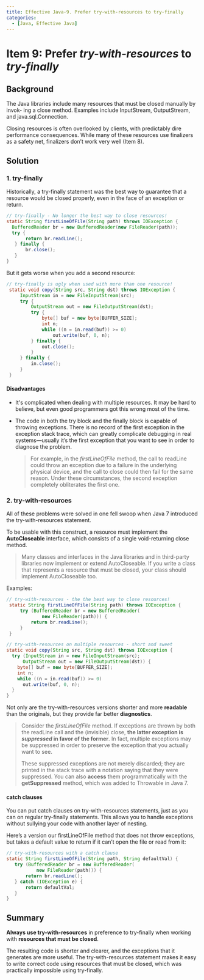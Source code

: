 ```yaml
---
title: Effective Java-9. Prefer try-with-resources to try-finally
categories:
  - [Java, Effective Java]
---
```


# Item 9: Prefer *try-with-resources* to *try-finally*

## Background

The Java libraries include many resources that must be closed manually by invok- ing a close method. Examples include InputStream, OutputStream, and java.sql.Connection.

Closing resources is often overlooked by clients, with predictably dire performance consequences. While many of these resources use finalizers as a safety net, finalizers don’t work very well (Item 8).

## Solution

### 1. try-finally

Historically, a try-finally statement was the best way to guarantee that a resource would be closed properly, even in the face of an exception or return.

```java
// try-finally - No longer the best way to close resources!
static String firstLineOfFile(String path) throws IOException {
  BufferedReader br = new BufferedReader(new FileReader(path));
  try {
       return br.readLine();
   } finally {
       br.close();
   }
}
```

But it gets worse when you add a second resource:

```java
// try-finally is ugly when used with more than one resource!
 static void copy(String src, String dst) throws IOException {
     InputStream in = new FileInputStream(src);
     try {
         OutputStream out = new FileOutputStream(dst);
         try {
             byte[] buf = new byte[BUFFER_SIZE];
             int n;
             while ((n = in.read(buf)) >= 0)
                 out.write(buf, 0, n);
         } finally {
             out.close();
         }
     } finally {
         in.close();
     }
 }
```

#### Disadvantages

- It's complicated when dealing with multiple resources. It may be hard to believe, but even good programmers got this wrong most of the time.

- The code in both the try block and the finally block is capable of throwing exceptions. There is no record of the first exception in the exception stack trace, which can greatly complicate debugging in real systems—usually it’s the first exception that you want to see in order to diagnose the problem.

  > For example, in the *firstLineOfFile* method, the call to readLine could throw an exception due to a failure in the underlying physical device, and the call to close could then fail for the same reason. Under these circumstances, the second exception completely obliterates the first one.

### 2. try-with-resources

All of these problems were solved in one fell swoop when Java 7 introduced the try-with-resources statement.

To be usable with this construct, a resource must implement the **AutoCloseable** interface, which consists of a single void-returning close method.

> Many classes and interfaces in the Java libraries and in third-party libraries now implement or extend AutoCloseable. If you write a class that represents a resource that must be closed, your class should implement AutoCloseable too.

Examples:

```java
// try-with-resources - the the best way to close resources!
 static String firstLineOfFile(String path) throws IOException {
     try (BufferedReader br = new BufferedReader(
             new FileReader(path))) {
         return br.readLine();
     }
 }

// try-with-resources on multiple resources - short and sweet
static void copy(String src, String dst) throws IOException {
  try (InputStream in = new FileInputStream(src);
      OutputStream out = new FileOutputStream(dst)) {
    byte[] buf = new byte[BUFFER_SIZE];
    int n;
    while ((n = in.read(buf)) >= 0)
      out.write(buf, 0, n);
  }
}
```

Not only are the try-with-resources versions shorter and more **readable** than the originals, but they provide far better **diagnostics**.

> Consider the *firstLineOfFile* method. If exceptions are thrown by both the readLine call and the (invisible) close, **the latter exception is *suppressed* in favor of the former**. In fact, multiple exceptions may be suppressed in order to preserve the exception that you actually want to see.
>
> These suppressed exceptions are not merely discarded; they are printed in the stack trace with a notation saying that they were suppressed. You can also **access** them programmatically with the **getSuppressed** method, which was added to Throwable in Java 7.

#### catch clauses

You can put catch clauses on try-with-resources statements, just as you can on regular try-finally statements. This allows you to handle exceptions without sullying your code with another layer of nesting.

Here’s a version our firstLineOfFile method that does not throw exceptions, but takes a default value to return if it can’t open the file or read from it:

```java
// try-with-resources with a catch clause
static String firstLineOfFile(String path, String defaultVal) {
   try (BufferedReader br = new BufferedReader(
           new FileReader(path))) {
       return br.readLine();
   } catch (IOException e) {
       return defaultVal;
   }
}
```

## Summary

**Always use try-with-resources** in preference to try-finally when working with **resources that must be closed**.

The resulting code is shorter and clearer, and the exceptions that it generates are more useful. The try-with-resources statement makes it easy to write correct code using resources that must be closed, which was practically impossible using try-finally.


